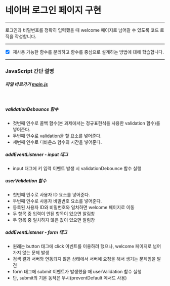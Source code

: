 # 네이버 로그인 페이지 구현

---

로그인과 비밀번호를 정확히 입력했을 때 welcome 페이지로 넘어갈 수 있도록 코드 로직을 작성합니다.


---
- [x] 재사용 가능한 함수를 분리하고 함수를 중심으로 설계하는 방법에 대해 학습합니다.


---
### JavaScript 간단 설명
##### 파일 바로가기 [main.js](js/main.js "mission00-2.js")

&nbsp;
##### validationDebounce 함수
- 첫번째 인수로 콜백 함수(본 과제에서는 정규표현식을 사용한 validation 함수)를 넣어준다.
- 두번째 인수로 validation을 할 요소를 넣어준다.
- 세번째 인수로 디바운스 함수의 시간을 넣어준다.

##### addEventListener - input 태그
- input 태그에 키 입력 이벤트 발생 시 validationDebounce 함수 실행

##### userValidation 함수
- 첫번째 인수로 사용자 ID 요소를 넣어준다.
- 두번째 인수로 사용자 비밀번호 요소를 넣어준다.
- 등록된 사용자 ID와 비밀번호와 일치하면 welcome 페이지로 이동
- 두 항목 중 입력이 안된 항목이 있으면 알림창
- 두 항목 중 일치하지 않은 값이 있으면 알림창

##### addEventListener - form 태그
- 원래는 button 태그에 click 이벤트를 이용하려 했으나, welcome 페이지로 넘어가지 않는 문제 발생
- 검색 결과 서버와 연동되지 않은 상태에서 서버에 요청을 해서 생기는 문제임을 발견
- form 태그에 submit 이벤트가 발생했을 때 userValidation 함수 실행
- 단, submit의 기본 동작은 무시(preventDefault 메서드 사용)